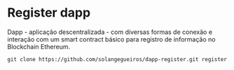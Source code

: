 # Register dapp

Dapp - aplicação descentralizada - com diversas formas de conexão e interação com um smart contract básico para registro de informação no Blockchain Ethereum.

```shell
git clone https://github.com/solangegueiros/dapp-register.git register
```




